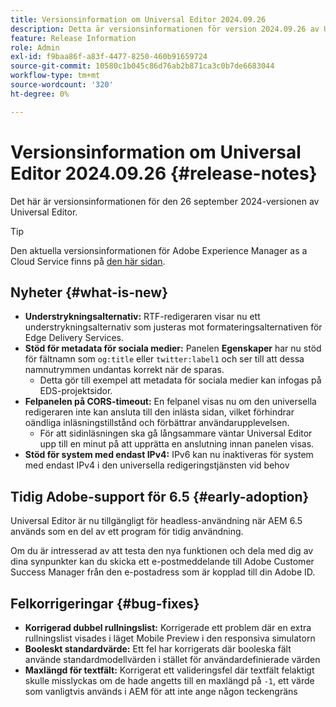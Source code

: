```yaml
---
title: Versionsinformation om Universal Editor 2024.09.26
description: Detta är versionsinformationen för version 2024.09.26 av Universal Editor.
feature: Release Information
role: Admin
exl-id: f9baa86f-a83f-4477-8250-460b91659724
source-git-commit: 10580c1b045c86d76ab2b871ca3c0b7de6683044
workflow-type: tm+mt
source-wordcount: '320'
ht-degree: 0%

---
```


# Versionsinformation om Universal Editor 2024.09.26 {#release-notes}

Det här är versionsinformationen för den 26 september 2024-versionen av Universal Editor.

>[!TIP]
>
>Den aktuella versionsinformationen för Adobe Experience Manager as a Cloud Service finns på [den här sidan](/help/release-notes/release-notes-cloud/release-notes-current.md).

## Nyheter {#what-is-new}

* **Understrykningsalternativ:** RTF-redigeraren visar nu ett understrykningsalternativ som justeras mot formateringsalternativen för Edge Delivery Services.
* **Stöd för metadata för sociala medier:** Panelen **Egenskaper** har nu stöd för fältnamn som `og:title` eller `twitter:label1` och ser till att dessa namnutrymmen undantas korrekt när de sparas.
   * Detta gör till exempel att metadata för sociala medier kan infogas på EDS-projektsidor.
* **Felpanelen på CORS-timeout:** En felpanel visas nu om den universella redigeraren inte kan ansluta till den inlästa sidan, vilket förhindrar oändliga inläsningstillstånd och förbättrar användarupplevelsen.
   * För att sidinläsningen ska gå långsammare väntar Universal Editor upp till en minut på att upprätta en anslutning innan panelen visas.
* **Stöd för system med endast IPv4:** IPv6 kan nu inaktiveras för system med endast IPv4 i den universella redigeringstjänsten vid behov

## Tidig Adobe-support för 6.5 {#early-adoption}

Universal Editor är nu tillgängligt för headless-användning när AEM 6.5 används som en del av ett program för tidig användning.

Om du är intresserad av att testa den nya funktionen och dela med dig av dina synpunkter kan du skicka ett e-postmeddelande till Adobe Customer Success Manager från den e-postadress som är kopplad till din Adobe ID.

## Felkorrigeringar {#bug-fixes}

* **Korrigerad dubbel rullningslist:** Korrigerade ett problem där en extra rullningslist visades i läget Mobile Preview i den responsiva simulatorn
* **Booleskt standardvärde:** Ett fel har korrigerats där booleska fält använde standardmodellvärden i stället för användardefinierade värden
* **Maxlängd för textfält:** Korrigerat ett valideringsfel där textfält felaktigt skulle misslyckas om de hade angetts till en maxlängd på `-1`, ett värde som vanligtvis används i AEM för att inte ange någon teckengräns
